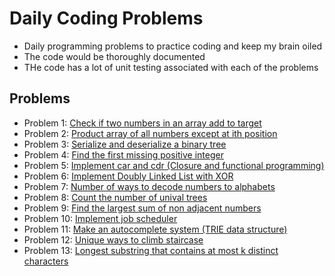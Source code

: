 # Daily Coding Problems
- Daily programming problems to practice coding and keep my brain oiled
- The code would be thoroughly documented
- THe code has a lot of unit testing associated with each of the problems

## Problems
- Problem 1: [Check if two numbers in an array add to target](./dcc%20%231/two_numbers_add_up_to_x.py)
- Problem 2: [Product array of all numbers except at ith position](./dcc%20%232/product_of_numbers_except_i.py)
- Problem 3: [Serialize and deserialize a binary tree](./dcc%20%233/tree_serialize_deserialize.py)
- Problem 4: [Find the first missing positive integer](./dcc%20%234/first_missing_positive_integer.py)
- Problem 5: [Implement car and cdr (Closure and functional programming)](./dcc%20%235/car_cdr_func.py)
- Problem 6: [Implement Doubly Linked List with XOR](./dcc%20%236/double_linked_list_with_xor.py)
- Problem 7: [Number of ways to decode numbers to alphabets](./dcc%20%237/num_ways_to_decode_string.py)
- Problem 8: [Count the number of unival trees](./dcc%20%238/count_unival_subtrees.py)
- Problem 9: [Find the largest sum of non adjacent numbers](./dcc%20%239/largest_sum_of_non_adjacent_numbers.py)
- Problem 10: [Implement job scheduler](./dcc%20%2310/job_scheduler.py)
- Problem 11: [Make an autocomplete system (TRIE data structure)](./dcc%20%2311/autocomplete_system.py)
- Problem 12: [Unique ways to climb staircase](./dcc%20%2312/unique_ways_to_climb_staircase.py)
- Problem 13: [Longest substring that contains at most k distinct characters](dcc%20%2313/longest_substring_k_distinct_characters.py)